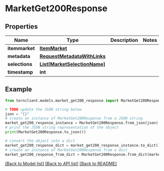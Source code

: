 # MarketGet200Response


## Properties

Name | Type | Description | Notes
------------ | ------------- | ------------- | -------------
**itemmarket** | [**ItemMarket**](ItemMarket.md) |  | 
**metadata** | [**RequestMetadataWithLinks**](RequestMetadataWithLinks.md) |  | 
**selections** | [**List[MarketSelectionName]**](MarketSelectionName.md) |  | 
**timestamp** | **int** |  | 

## Example

```python
from tornclient.models.market_get200_response import MarketGet200Response

# TODO update the JSON string below
json = "{}"
# create an instance of MarketGet200Response from a JSON string
market_get200_response_instance = MarketGet200Response.from_json(json)
# print the JSON string representation of the object
print(MarketGet200Response.to_json())

# convert the object into a dict
market_get200_response_dict = market_get200_response_instance.to_dict()
# create an instance of MarketGet200Response from a dict
market_get200_response_from_dict = MarketGet200Response.from_dict(market_get200_response_dict)
```
[[Back to Model list]](../README.md#documentation-for-models) [[Back to API list]](../README.md#documentation-for-api-endpoints) [[Back to README]](../README.md)


